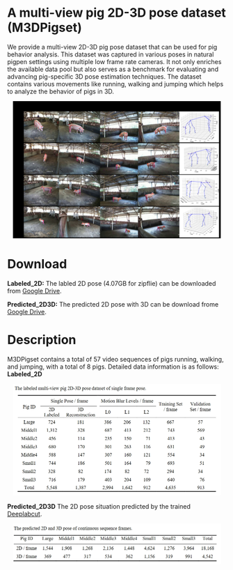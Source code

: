 # A multi-view pig 2D-3D pose dataset (M3DPigset)
  We provide a multi-view 2D-3D pig pose dataset that can be used for pig behavior analysis. This dataset was captured in various poses in natural pigpen settings using multiple low frame rate cameras. It not only enriches the available data pool but also serves as a benchmark for evaluating and advancing pig-specific 3D pose estimation techniques. The dataset contains various movements like running, walking and jumping which helps to analyze the behavior of pigs in 3D. 

<p align="center">
<img src="https://github.com/shirleyanan/M3DPigset/blob/main/images/Fig1.jpg" width="95%">
</p>

# Download
**Labeled_2D:** The labled 2D pose (4.07GB for zipflie) can be downloaded from [Google Drive](https://drive.google.com/drive/folders/1RC2eLC0VJ-3wMhJj90IV0IsVjZSvO2I6).

**Predicted_2D3D:** The predicted 2D pose with 3D can be download frome [Google Drive](https://drive.google.com/drive/folders/1RC2eLC0VJ-3wMhJj90IV0IsVjZSvO2I6).

# Description
M3DPigset contains a total of 57 video sequences of pigs running, walking, and jumping, with a total of 8 pigs. Detailed data information is as follows:
**Labeled_2D**
<p align="center">
<img src="https://github.com/shirleyanan/M3DPigset/blob/main/images/%E5%BE%AE%E4%BF%A1%E6%88%AA%E5%9B%BE_20240603180528.png" width="95%">
</p>

**Predicted_2D3D** 
The 2D pose situation predicted by the trained [Deeplabcut](https://github.com/DeepLabCut/DeepLabCut).
<p align="center">
<img src="https://github.com/shirleyanan/M3DPigset/blob/main/images/%E5%BE%AE%E4%BF%A1%E6%88%AA%E5%9B%BE_20240603180544.png" width="95%">
</p>
